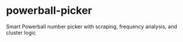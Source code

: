 # powerball-picker
Smart Powerball number picker with scraping, frequency analysis, and cluster logic
